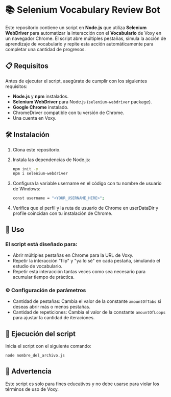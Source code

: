 # 📚 Selenium Vocabulary Review Bot

Este repositorio contiene un script en **Node.js** que utiliza **Selenium WebDriver** para automatizar la interacción con el **Vocabulario** de Voxy en un navegador Chrome. El script abre múltiples pestañas, simula la acción de aprendizaje de vocabulario y repite esta acción automáticamente para completar una cantidad de progresos.

## 📋 Requisitos

Antes de ejecutar el script, asegúrate de cumplir con los siguientes requisitos:

- **Node.js** y **npm** instalados.
- **Selenium WebDriver** para Node.js (`selenium-webdriver` package).
- **Google Chrome** instalado.
- ChromeDriver compatible con tu versión de Chrome.
- Una cuenta en Voxy.

## 🛠 Instalación

1. Clona este repositorio.
2. Instala las dependencias de Node.js:

   ```bash
   npm init -y
   npm i selenium-webdriver
    ```

3. Configura la variable username en el código con tu nombre de usuario de Windows:

    ```bash
    const username = "<YOUR_USERNAME_HERE>";
    ```

4. Verifica que el perfil y la ruta de usuario de Chrome en userDataDir y profile coincidan con tu instalación de Chrome.

## 🚀 Uso

### El script está diseñado para:
- Abrir múltiples pestañas en Chrome para la URL de Voxy.
- Repetir la interacción "flip" y "ya lo sé" en cada pestaña, simulando el estudio de vocabulario.
- Repetir esta interacción tantas veces como sea necesario para acumular tiempo de práctica.

### ⚙️ Configuración de parámetros
- Cantidad de pestañas: Cambia el valor de la constante ``amountOfTabs`` si deseas abrir más o menos pestañas.
- Cantidad de repeticiones: Cambia el valor de la constante ``amountOfLoops`` para ajustar la cantidad de iteraciones.

## 🏃 Ejecución del script
Inicia el script con el siguiente comando:

```bash
node nombre_del_archivo.js
```

## 🚨 Advertencia

Este script es solo para fines educativos y no debe usarse para violar los términos de uso de Voxy.